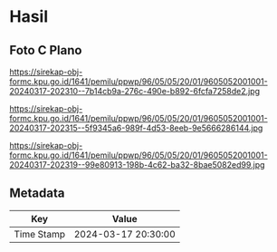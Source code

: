 # Hasil

## Foto C Plano

https://sirekap-obj-formc.kpu.go.id/1641/pemilu/ppwp/96/05/05/20/01/9605052001001-20240317-202310--7b14cb9a-276c-490e-b892-6fcfa7258de2.jpg

https://sirekap-obj-formc.kpu.go.id/1641/pemilu/ppwp/96/05/05/20/01/9605052001001-20240317-202315--5f9345a6-989f-4d53-8eeb-9e5666286144.jpg

https://sirekap-obj-formc.kpu.go.id/1641/pemilu/ppwp/96/05/05/20/01/9605052001001-20240317-202319--99e80913-198b-4c62-ba32-8bae5082ed99.jpg


## Metadata

| Key        | Value               |
| ---------- | ------------------- |
| Time Stamp | 2024-03-17 20:30:00 |



